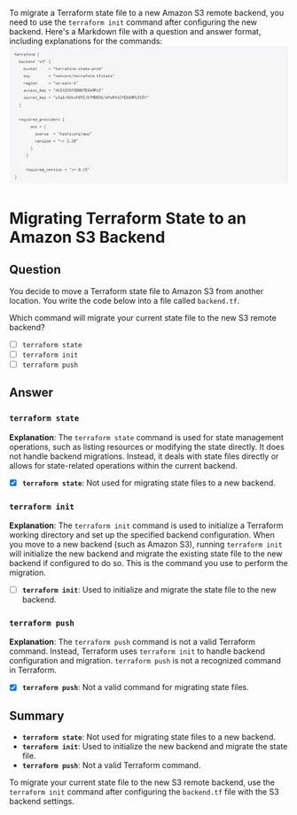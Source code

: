 To migrate a Terraform state file to a new Amazon S3 remote backend, you need to use the `terraform init` command after configuring the new backend. Here's a Markdown file with a question and answer format, including explanations for the commands:
![alt text](../assets/027.png)

# Migrating Terraform State to an Amazon S3 Backend

## Question
You decide to move a Terraform state file to Amazon S3 from another location. You write the code below into a file called `backend.tf`.

Which command will migrate your current state file to the new S3 remote backend?

- [ ] `terraform state`
- [ ] `terraform init`
- [ ] `terraform push`

## Answer

### **`terraform state`**

**Explanation**:
The `terraform state` command is used for state management operations, such as listing resources or modifying the state directly. It does not handle backend migrations. Instead, it deals with state files directly or allows for state-related operations within the current backend.

- [x] **`terraform state`**: Not used for migrating state files to a new backend.

### **`terraform init`**

**Explanation**:
The `terraform init` command is used to initialize a Terraform working directory and set up the specified backend configuration. When you move to a new backend (such as Amazon S3), running `terraform init` will initialize the new backend and migrate the existing state file to the new backend if configured to do so. This is the command you use to perform the migration.

- [ ] **`terraform init`**: Used to initialize and migrate the state file to the new backend.

### **`terraform push`**

**Explanation**:
The `terraform push` command is not a valid Terraform command. Instead, Terraform uses `terraform init` to handle backend configuration and migration. `terraform push` is not a recognized command in Terraform.

- [x] **`terraform push`**: Not a valid command for migrating state files.

## Summary

- **`terraform state`**: Not used for migrating state files to a new backend.
- **`terraform init`**: Used to initialize the new backend and migrate the state file.
- **`terraform push`**: Not a valid Terraform command.

To migrate your current state file to the new S3 remote backend, use the `terraform init` command after configuring the `backend.tf` file with the S3 backend settings.

